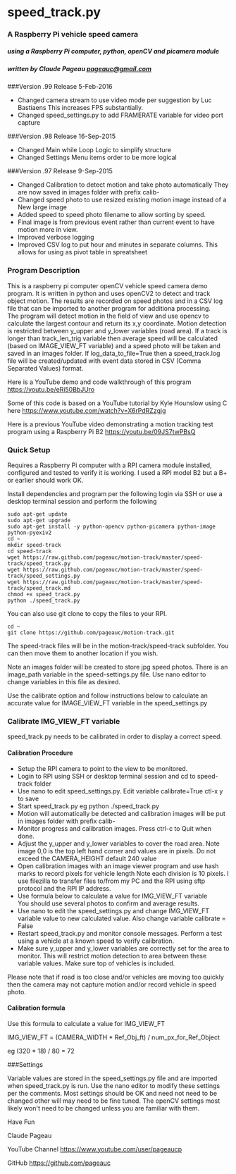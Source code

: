 #                          speed_track.py

###               A Raspberry Pi vehicle speed camera
##### using a Raspberry Pi computer, python, openCV and picamera module
#####          written by Claude Pageau pageauc@gmail.com

###Version .99 Release 5-Feb-2016
* Changed camera stream to use video mode per suggestion by Luc Bastiaens
  This increases FPS substantially.
* Changed speed_settings.py to add FRAMERATE variable for video port capture

###Version .98 Release 16-Sep-2015
* Changed Main while Loop Logic to simplify structure
* Changed Settings Menu items order to be more logical 

###Version .97 Release 9-Sep-2015
* Changed Calibration to detect motion and take photo automatically
  They are now saved in images folder with prefix calib-
* Changed speed photo to use resized existing motion image instead of 
  a New large image
* Added speed to speed photo filename to allow sorting by speed.
* Final image is from previous event rather than current event to
  have motion more in view.
* Improved verbose logging
* Improved CSV log to put hour and minutes in separate columns.
  This allows for using as pivot table in spreatsheet 

### Program Description
This is a raspberry pi computer openCV vehicle speed camera demo program.
It is written in python and uses openCV2 to detect and track object motion.
The results are recorded on speed photos and in a CSV log file that can be
imported to another program for additiona processing.  
The program will detect motion in the field of view and use opencv to calculate
the largest contour and return its x,y coordinate. Motion detection is
restricted between y_upper and y_lower variables (road area).  If a track
is longer than track_len_trig variable then average speed will be 
calculated (based on IMAGE_VIEW_FT variable) and a speed photo will be
taken and saved in an images folder. If log_data_to_file=True then a
speed_track.log file will be created/updated with event data stored in
CSV (Comma Separated Values) format.
 
Here is a YouTube demo and code walkthrough of this program https://youtu.be/eRi50BbJUro
 
Some of this code is based on a YouTube tutorial by
Kyle Hounslow using C here https://www.youtube.com/watch?v=X6rPdRZzgjg

Here is a previous YouTube video demonstrating a motion tracking test program
using a Raspberry Pi B2 https://youtu.be/09JS7twPBsQ

### Quick Setup

Requires a Raspberry Pi computer with a RPI camera module installed, configured
and tested to verify it is working. I used a RPI model B2 but a B+ or 
earlier should work OK.

Install dependencies and program per the following
login via SSH or use a desktop terminal session and perform the following

    sudo apt-get update
    sudo apt-get upgrade
    sudo apt-get install -y python-opencv python-picamera python-image python-pyexiv2
    cd ~
    mkdir speed-track
    cd speed-track
    wget https://raw.github.com/pageauc/motion-track/master/speed-track/speed_track.py
    wget https://raw.github.com/pageauc/motion-track/master/speed-track/speed_settings.py
    wget https://raw.github.com/pageauc/motion-track/master/speed-track/speed_track.md
    chmod +x speed_track.py
    python ./speed_track.py

You can also use git clone to copy the files to your RPI.

    cd ~
    git clone https://github.com/pageauc/motion-track.git
 
The speed-track files will be in the motion-track/speed-track subfolder. You can
then move them to another location if you wish.
 
Note an images folder will be created to store jpg speed photos. There is an
image_path variable in the speed-settings.py file.  Use nano editor to
change variables in this file as desired.

Use the calibrate option and follow instructions below to calculate an accurate
value for IMAGE_VIEW_FT variable in the speed_settings.py
    
### Calibrate IMG_VIEW_FT variable
  
speed_track.py needs to be calibrated in order to display a correct speed.

#### Calibration Procedure

* Setup the RPI camera to point to the view to be monitored.
* Login to RPI using SSH or desktop terminal session and cd to speed-track folder
* Use nano to edit speed_settings.py. Edit variable calibrate=True  ctl-x y to save
* Start speed_track.py eg python ./speed_track.py
* Motion will automatically be detected and calibration images will be
  put in images folder with prefix calib-
* Monitor progress and calibration images. Press ctrl-c to Quit when done. 
* Adjust the y_upper and y_lower variables to cover the road area.  Note
  image 0,0 is the top left hand corner and values are in pixels.  Do not
  exceed the CAMERA_HEIGHT default 240 value  
* Open calibration images with an image viewer program and use hash marks to
  record pixels for vehicle length
  Note each division is 10 pixels.  I use filezilla to transfer files to/from
  my PC and the RPI using sftp protocol and the RPI IP address.
* Use formula below to calculate a value for IMG_VIEW_FT variable   
  You should use several photos to confirm and average results.
* Use nano to edit the speed_settings.py and change IMG_VIEW_FT variable value
  to new calculated value.  Also change variable calibrate = False
* Restart speed_track.py and monitor console messages.
  Perform a test using a vehicle at a known speed to verify calibration.
* Make sure y_upper and y_lower variables are correctly set for the area to
  monitor. This will restrict motion detection to area between these variable
  values.  Make sure top of vehicles is included.
  
Please note that if road is too close and/or vehicles are moving too quickly then
the camera may not capture motion and/or record vehicle in speed photo.
  
#### Calibration formula
Use this formula to calculate a value for IMG_VIEW_FT
 
IMG_VIEW_FT = (CAMERA_WIDTH * Ref_Obj_ft) / num_px_for_Ref_Object

eg (320 * 18) / 80 = 72
  
###Settings

Variable values are stored in the speed_settings.py file and are imported
when speed_track.py is run.  Use the nano editor to modify these settings
per the comments.  Most settings should be OK and need not need to be
changed other will may need to be fine tuned.  The openCV settings most
likely won't need to be changed unless you are familiar with them.

Have Fun

Claude Pageau

YouTube Channel https://www.youtube.com/user/pageaucp


GitHub https://github.com/pageauc
